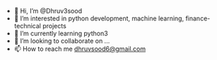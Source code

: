 - 👋 Hi, I’m @Dhruv3sood
- 👀 I’m interested in python development, machine learning, finance-technical projects
- 🌱 I’m currently learning python3
- 💞️ I’m looking to collaborate on ...
- 📫 How to reach me dhruvsood6@gmail.com

<!---
Dhruv3sood/Dhruv3sood is a ✨ special ✨ repository because its `README.md` (this file) appears on your GitHub profile.
You can click the Preview link to take a look at your changes.
--->
